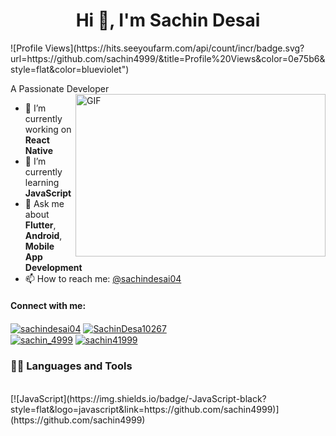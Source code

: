 <h1 align="center">Hi 👋, I'm Sachin Desai</h1>
<p align="left"> ![Profile Views](https://hits.seeyoufarm.com/api/count/incr/badge.svg?url=https://github.com/sachin4999/&title=Profile%20Views&color=0e75b6&style=flat&color=blueviolet")

A Passionate Developer
<img align="right" alt="GIF" src="https://www.lambdatest.com/resources/images/news24.gif?raw=true" width="400" height="260" />

- 🔭 I’m currently working on **React Native** 
- 🌱 I’m currently learning **JavaScript**
- 💬 Ask me about **Flutter**, **Android**, **Mobile App Development**
- 📫 How to reach me: [@sachindesai04](https://www.linkedin.com/in/sachindesai04/)
  
<h4 lign="left">Connect with me:</h4>
<p align="left">
<a href="https://linkedin.com/in/sachindesai04" target="blank" style="none" >
<img align="center" src="https://img.shields.io/badge/-sachindesai04-blue?style=flat&logo=Linkedin&logoColor=white&link=https://www.linkedin.com/in/sachindesai04/" alt="sachindesai04" /></a>
<a href="https://twitter.com/@SachinDesa10267" target="_blank" style="none" >
<img align="center" src="https://img.shields.io/badge/-@SachinDesa10267-1ca0f1?style=flat&labelColor=1ca0f1&logo=twitter&logoColor=white&link=https://twitter.com/SachinDesa10267" alt="SachinDesa10267" /></a> 
<br>  
<a href="https://instagram.com/abhishekpatelmc" target="blank" style="none" >
<img align="center" src="https://img.shields.io/badge/-@sachin_4999-purple?style=flat&logo=instagram&logoColor=white&link=https://instagram.com/sachin_4999/" alt="sachin_4999" /></a>
<a href="mailto:sachin41999@gmail.com" target="blank" style="none" >
  <img align="center" src="https://img.shields.io/badge/-sachin41999-c14438?style=flat&logo=Gmail&color=white&link=mailto:sachin41999@gmail.com" alt="sachin41999" /></a>
</p>

### 👨‍💻 Languages and Tools
<br />
[![JavaScript](https://img.shields.io/badge/-JavaScript-black?style=flat&logo=javascript&link=https://github.com/sachin4999)](https://github.com/sachin4999) 
